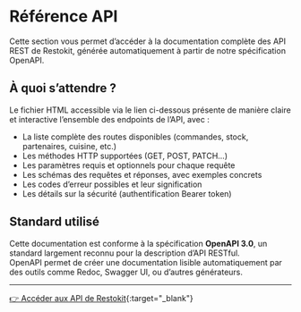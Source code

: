 # Référence API

Cette section vous permet d’accéder à la documentation complète des API REST de Restokit, générée automatiquement à partir de notre spécification OpenAPI.

## À quoi s’attendre ?

Le fichier HTML accessible via le lien ci-dessous présente de manière claire et interactive l’ensemble des endpoints de l’API, avec :

- La liste complète des routes disponibles (commandes, stock, partenaires, cuisine, etc.)
- Les méthodes HTTP supportées (GET, POST, PATCH…)
- Les paramètres requis et optionnels pour chaque requête
- Les schémas des requêtes et réponses, avec exemples concrets
- Les codes d’erreur possibles et leur signification
- Les détails sur la sécurité (authentification Bearer token)

## Standard utilisé

Cette documentation est conforme à la spécification **OpenAPI 3.0**, un standard largement reconnu pour la description d’API RESTful.  
OpenAPI permet de créer une documentation lisible automatiquement par des outils comme Redoc, Swagger UI, ou d’autres générateurs.

---

[👉 Accéder aux API de Restokit](./restokit-api.html){:target="_blank"}
